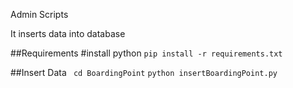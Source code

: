 Admin Scripts

It inserts data into database

##Requirements
  #install python
```pip install -r requirements.txt```

##Insert Data
``` cd BoardingPoint```
```python insertBoardingPoint.py```
